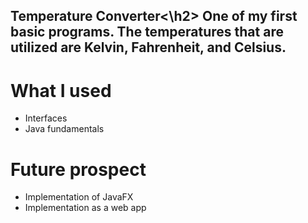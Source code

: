 <h2>Temperature Converter<\h2>
One of my first basic programs.
The temperatures that are utilized are Kelvin, Fahrenheit, and Celsius.

# What I used
- Interfaces
- Java fundamentals

# Future prospect

- Implementation of JavaFX
- Implementation as a web app

